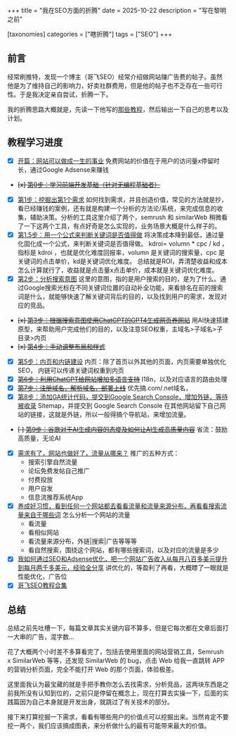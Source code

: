 +++
title = "我在SEO方面的折腾"
date = 2025-10-22
description = "写在黎明之前"

[taxonomies]
categories = ["瞎折腾"]
tags = ["SEO"]
+++

## 前言

经常刷推特，发现一个博主（哥飞SEO）经常介绍做网站赚广告费的帖子。虽然他是为了维持自己的影响力，好卖社群费用，但是他的帖子也不乏存在一些可行性。于是我决定亲自尝试，折腾一下。

我的折腾思路大概就是，先读一下他写的[那些教程](https://x.com/gefei55/status/1748947404383220149)，然后输出一下自己的思考以及计划。

## 教程学习进度

- [x] [开篇：网站可以做成一生的事业](https://mp.weixin.qq.com/s/URcdE3VaoYoAx0cOcll8_g)
    免费网站的价值在于用户的访问量x停留时长，通过Google Adsense来赚钱
- ~~[x] [第0步：学习前端开发基础（针对无编程基础者）](https://mp.weixin.qq.com/s/mtJY6TKCVjZQRmeFkWPAfQ)~~
- [x] [第1步：挖掘出第1个需求](https://mp.weixin.qq.com/s/V35KGuSqMHhhgr4x1Bzw6Q)
    如何找到需求，并且创造价值，常见的方法就是抄，看已经赚钱的案例，还有就是构建一个分析的方法论/系统，来完成信息的收集，辅助决策。分析的工具这里介绍了两个，semrush 和 similarWeb
    稍微看了一下这两个工具，有点好奇是怎么实现的，业务场景大概是什么样子的。
- [x] [第1.5步：用一个公式来判断关键词是否值得做](https://mp.weixin.qq.com/s/CJNigdIt8VkfQDangR8Bcg)
    将决策成本降到最低，通过量化固化成一个公式，来判断关键词是否值得做。
    kdroi= volumn * cpc / kd ，指标是 kdroi ，也就是优化难度回报率，volumn 是关键词的搜索量，cpc 是关键词的点击单价，kd是关键词优化难度。
    总结就是ROI，弄清楚收益和成本怎么计算就行了，收益就是点击量x点击单价，成本就是关键词优化难度。
- [x] [第2步：分析搜索意图](https://mp.weixin.qq.com/s/0l-1EVPJWAJK6z9w8Bn-FQ)
    这里的意图，指的是用户搜索的目的，是为了什么。通过Google搜索光标在不同关键词位置的自动补全功能，来看排名在前的搜索词是什么，就能够快速了解关键词背后的目的，以及找到用户的需求，发现对应的竞品。
- ~~[x] [第3步：根据搜索意图使用ChatGPT的GPT4生成网页养网站](https://mp.weixin.qq.com/s/Mg5utkp0iD_b0RGMbCvA4A)~~
    用AI快速搭建原型，来帮助用户完成他们的目的，以及注意SEO权重，主域名>子域名>子目录>内页
- ~~[x] [第4步：手动调整布局和样式](https://mp.weixin.qq.com/s/2T8u9QsGEKIv7c6ObSwYpw)~~
- [x] [第5步：内页和内链建设](https://mp.weixin.qq.com/s/X95UZmPEKHZZ4rNoBcaoJg)
    内页：除了首页以外其他的页面，内页需要单独优化SEO，
    内链可以传递关键词权重到内页
- [x] ~~[第6步：利用ChatGPT给网站增加多语言支持](https://mp.weixin.qq.com/s/b3_lY793bgiVcuZ2TREF2w)~~
    I18n，以及对应语言的路由处理
- [x] ~~[第7步：注册域名，解析域名，部署上线](https://mp.weixin.qq.com/s/B-boMGJsI3bxB8Ih10duRw)~~
    优先搞.com/.net域名，
- [x] [第8步：添加GA统计代码，提交到Google Search Console，增加外链，等待被收录](https://mp.weixin.qq.com/s/lCy2pWnFuP2riO9H0mJbIg)
    Sitemap，并提交到 Google Search Console
    在其他网站留下自己网站的链接，这就是外链，所以一般得搞个导航站，来增加流量。
- ~~[ ] [第9步：谷歌对于AI生成内容的态度及如何让AI生成高质量内容](https://mp.weixin.qq.com/s/pIQznxcsTV38kq9Ms5sxPA)~~
    省流：鼓励高质量，无论AI
- [x] [需求有了，网站也做好了，流量从哪来？](https://mp.weixin.qq.com/s/jtZwh-pDx_xS1BzXyJdJjg)
    推广的五种方式：
    - 搜索引擎自然流量
    - 论坛免费发帖自己推广
    - 付费投放
    - 用户自发
    - 信息流推荐系统App
- [x] [养成好习惯，看到任何一个网站都去看看流量和流量来源分布，再看看搜索流量来自于哪些词](https://mp.weixin.qq.com/s/hhxh3pufHxp619sIiwmkwA)
    怎么分析一个网站的流量
    - 看流量
    - 看相似网站
    - 看流量来源分布，外链|搜索|广告等等等
    - 看自然搜索，围绕这个网站，都有哪些搜索词，以及对应的流量是多少
- [x] [我如何通过SEO和Adsense优化，把一个网站广告收入从每月八百多美元提升到每月两千多美元，经验全分享](https://mp.weixin.qq.com/s/YLi38TLLM936bDsILGUtuA)
    讲优化的，等盈利了再看，大概瞟了一眼就是性能优化，广告位
- [x] [哥飞SEO教程合集](https://x.com/gefei55/status/1748947404383220149)

## 总结

总结之前先吐槽一下，每篇文章其实关键内容不算多，但是它每次都在文章后面打一大串的广告，混字数...

花了大概两个小时差不多算看完了，包括去使用里面的网站营销工具，Semrush x SimilarWeb 等等，还发现 SimilarWeb 的 bug，点击 Web 给我一直跳转 APP 的营销分析页面，完全不能打开 Web 的那个页面，体验极差。

这里面我认为最宝藏的就是手把手教你怎么去找需求，分析竞品，这两块东西是之前我所没有认知到位的，之前只是停留在概念上，现在打算去实操一下，后面的实践篇因为自己本身就是开发出身，就跳过了有关技术的部分。

接下来打算挖掘一下需求，看看有哪些用户的价值点可以挖掘出来。当然肯定不要挖一两个，我们应该搞成图表，来分析做什么的最有可能带来最大的价值。